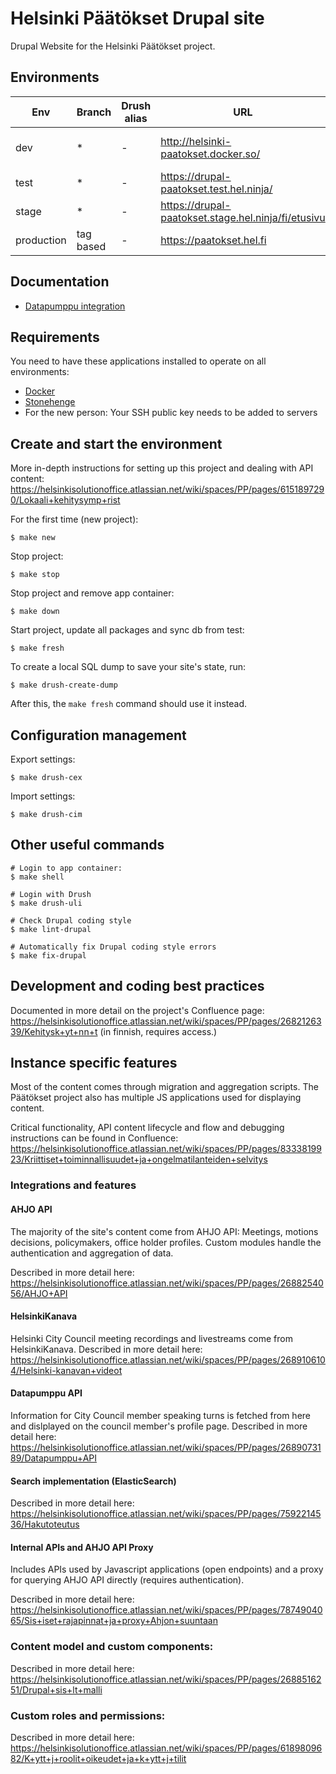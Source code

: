 # Helsinki Päätökset Drupal site

Drupal Website for the Helsinki Päätökset project.

## Environments

Env        | Branch    | Drush alias | URL                                                            | Notes
---------- | --------- | ----------- | -------------------------------------------------------------- | -----
dev        |     *     |      -      | http://helsinki-paatokset.docker.so/                   | Local development environment
test       |     *     |      -      | https://drupal-paatokset.test.hel.ninja/               | Test environment
stage      |     *     |      -      | https://drupal-paatokset.stage.hel.ninja/fi/etusivu    | Staging environment
production | tag based |      -      | https://paatokset.hel.fi                               | Production environment

## Documentation

- [Datapumppu integration](./public/modules/custom/paatokset_datapumppu/README.md)

## Requirements

You need to have these applications installed to operate on all environments:

- [Docker](https://github.com/druidfi/guidelines/blob/master/docs/docker.md)
- [Stonehenge](https://github.com/druidfi/stonehenge)
- For the new person: Your SSH public key needs to be added to servers

## Create and start the environment

More in-depth instructions for setting up this project and dealing with API content: https://helsinkisolutionoffice.atlassian.net/wiki/spaces/PP/pages/6151897290/Lokaali+kehitysymp+rist

For the first time (new project):

``
$ make new
``

Stop project:

``
$ make stop
``

Stop project and remove app container:

``
$ make down
``

Start project, update all packages and sync db from test:

``
$ make fresh
``

To create a local SQL dump to save your site's state, run:

``
$ make drush-create-dump
``

After this, the `make fresh` command should use it instead.

## Configuration management

Export settings:

``
$ make drush-cex
``

Import settings:

``
$ make drush-cim
``

## Other useful commands
```
# Login to app container:
$ make shell

# Login with Drush
$ make drush-uli

# Check Drupal coding style
$ make lint-drupal

# Automatically fix Drupal coding style errors
$ make fix-drupal
```

## Development and coding best practices
Documented in more detail on the project's Confluence page: https://helsinkisolutionoffice.atlassian.net/wiki/spaces/PP/pages/2682126339/Kehitysk+yt+nn+t (in finnish, requires access.)


## Instance specific features

Most of the content comes through migration and aggregation scripts. The Päätökset project also has multiple JS applications used for displaying content.

Critical functionality, API content lifecycle and flow and debugging instructions can be found in Confluence: https://helsinkisolutionoffice.atlassian.net/wiki/spaces/PP/pages/8333819923/Kriittiset+toiminnallisuudet+ja+ongelmatilanteiden+selvitys

### Integrations and features
#### AHJO API
The majority of the site's content come from AHJO API: Meetings, motions decisions, policymakers, office holder profiles. Custom modules handle the authentication and aggregation of data.

Described in more detail here: https://helsinkisolutionoffice.atlassian.net/wiki/spaces/PP/pages/2688254056/AHJO+API

#### HelsinkiKanava
Helsinki City Council meeting recordings and livestreams come from HelsinkiKanava. Described in more detail here: https://helsinkisolutionoffice.atlassian.net/wiki/spaces/PP/pages/2689106104/Helsinki-kanavan+videot

#### Datapumppu API
Information for City Council member speaking turns is fetched from here and dislplayed on the council member's profile page. Described in more detail here: https://helsinkisolutionoffice.atlassian.net/wiki/spaces/PP/pages/2689073189/Datapumppu+API

#### Search implementation (ElasticSearch)
Described in more detail here: https://helsinkisolutionoffice.atlassian.net/wiki/spaces/PP/pages/7592214536/Hakutoteutus

#### Internal APIs and AHJO API Proxy
Includes APIs used by Javascript applications (open endpoints) and a proxy for querying AHJO API directly (requires authentication).

Described in more detail here: https://helsinkisolutionoffice.atlassian.net/wiki/spaces/PP/pages/7874904065/Sis+iset+rajapinnat+ja+proxy+Ahjon+suuntaan

### Content model and custom components:
Described in more detail here: https://helsinkisolutionoffice.atlassian.net/wiki/spaces/PP/pages/2688516251/Drupal+sis+lt+malli

### Custom roles and permissions:
Described in more detail here: https://helsinkisolutionoffice.atlassian.net/wiki/spaces/PP/pages/6189809682/K+ytt+j+roolit+oikeudet+ja+k+ytt+j+tilit

